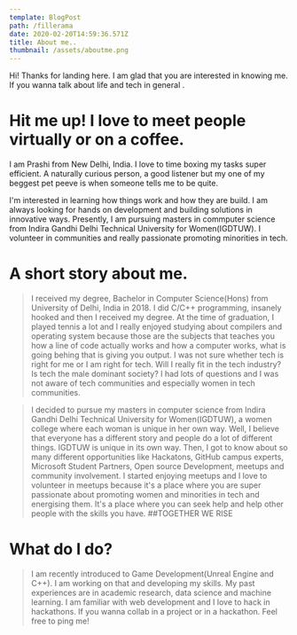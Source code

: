 ```yaml
---
template: BlogPost
path: /fillerama
date: 2020-02-20T14:59:36.571Z
title: About me..
thumbnail: /assets/aboutme.png
---
```


Hi! Thanks for landing here. I am glad that you are interested in knowing me.
If you wanna talk about life and tech in general .
# Hit me up! I love to meet people virtually or on a coffee.

I am Prashi from New Delhi, India. I love to time boxing my tasks super efficient. A naturally curious person, a good listener but my one of my beggest pet peeve is when someone tells me to be quite.

I'm interested in learning how things work and how they are build. I am always looking for hands on development and building solutions in innovative ways. Presently, I am pursuing masters in commputer science from Indira Gandhi Delhi Technical University for Women(IGDTUW). I volunteer in communities and really passionate promoting minorities in tech.

# A short story about me.

> I received my degree, Bachelor in Computer Science(Hons) from University of Delhi, India in 2018. I did C/C++ programming, insanely hooked and then I received my degree. At the time of graduation, I played tennis a lot and I really enjoyed studying about compilers and operating system because those are the subjects that teaches you how a line of code actually works and how a computer works, what is going behing that is giving you output.
I was not sure whether tech is right for me or I am right for tech. Will I really fit in the tech industry? Is tech the male dominant society? I had lots of questions and I was not aware of tech communities and especially women in tech communities.

> I decided to pursue my masters in computer science from Indira Gandhi Delhi Technical University for Women(IGDTUW), a women college where each woman is unique in her own way. Well, I believe that everyone has a different story and people do a lot of different things. IGDTUW is unique in its own way. Then, I got to know about so many different opportunities like Hackatons, GitHub campus experts, Microsoft Student Partners, Open source Development, meetups and community involvement. I started enjoying meetups and I love to volunteer in meetups because it's a place where you are super passionate about promoting women and minorities in tech and energising them. It's a place where you can seek help and help other people with the skills you have. ##TOGETHER WE RISE

# What do I do?

> I am recently introduced to Game Development(Unreal Engine and C++). I am working on that and developing my skills. My past experiences are in academic research, data science and machine learning. I am familiar with web development and I love to hack in hackathons. If you wanna collab in a project or in a hackathon. Feel free to ping me!